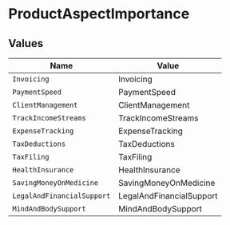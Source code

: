 # ProductAspectImportance


## Values

| Name                       | Value                      |
| -------------------------- | -------------------------- |
| `Invoicing`                | Invoicing                  |
| `PaymentSpeed`             | PaymentSpeed               |
| `ClientManagement`         | ClientManagement           |
| `TrackIncomeStreams`       | TrackIncomeStreams         |
| `ExpenseTracking`          | ExpenseTracking            |
| `TaxDeductions`            | TaxDeductions              |
| `TaxFiling`                | TaxFiling                  |
| `HealthInsurance`          | HealthInsurance            |
| `SavingMoneyOnMedicine`    | SavingMoneyOnMedicine      |
| `LegalAndFinancialSupport` | LegalAndFinancialSupport   |
| `MindAndBodySupport`       | MindAndBodySupport         |